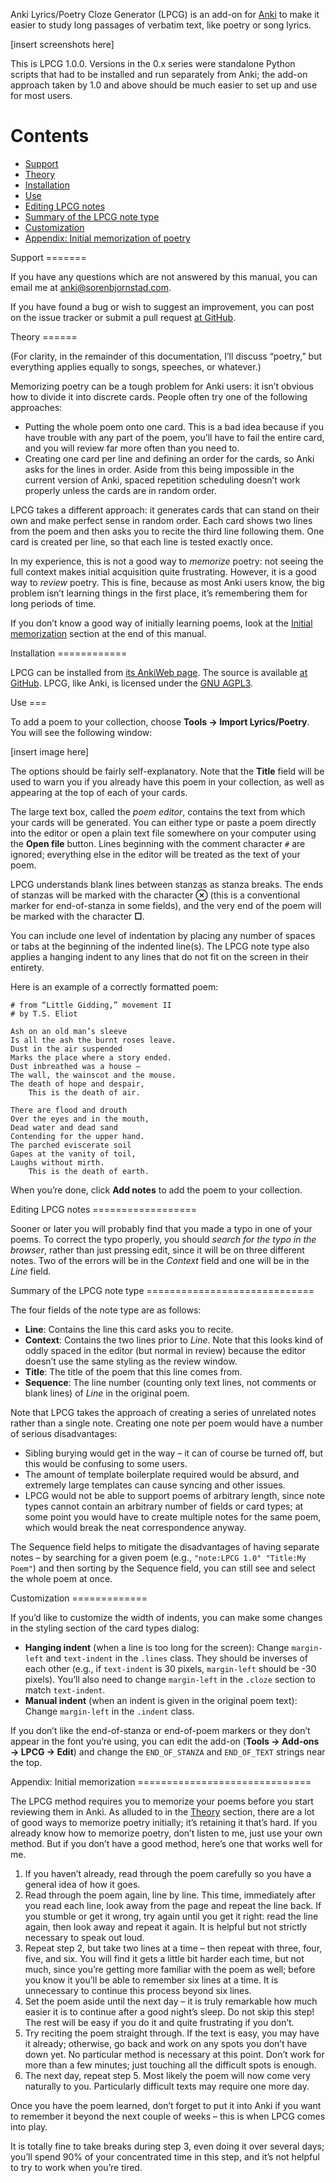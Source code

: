 Anki Lyrics/Poetry Cloze Generator (LPCG) is an add-on for
[Anki](http://ankisrs.net) to make it easier to study long passages of verbatim
text, like poetry or song lyrics.

[insert screenshots here]

This is LPCG 1.0.0. Versions in the 0.x series were standalone Python scripts
that had to be installed and run separately from Anki; the add-on approach
taken by 1.0 and above should be much easier to set up and use for most users.

Contents
========

* <a href="#Support">Support</a>
* <a href="#Theory">Theory</a>
* <a href="#Installation">Installation</a>
* <a href="#Use">Use</a>
* <a href="#Editing_LPCG_notes">Editing LPCG notes</a>
* <a href="#Summary_of_the_LPCG_note_type">Summary of the LPCG note type</a>
* <a href="#Customization">Customization</a>
* <a href="#Appendix_Initial_memorization">Appendix: Initial memorization of
  poetry</a>

<a id="Support">
Support
=======

If you have any questions which are not answered by this manual, you can email
me at anki@sorenbjornstad.com.

If you have found a bug or wish to suggest an improvement, you can post on the
issue tracker or submit a pull request [at
GitHub](https://github.com/sobjornstad/AnkiLPCG).


<a id="Theory">
Theory
======

(For clarity, in the remainder of this documentation, I’ll discuss “poetry,” but everything applies equally to songs, speeches, or whatever.)

Memorizing poetry can be a tough problem for Anki users: it isn’t obvious how
to divide it into discrete cards. People often try one of the following
approaches:

* Putting the whole poem onto one card. This is a bad idea because if you have
  trouble with any part of the poem, you’ll have to fail the entire card, and
  you will review far more often than you need to.
* Creating one card per line and defining an order for the cards, so Anki asks
  for the lines in order. Aside from this being impossible in the current
  version of Anki, spaced repetition scheduling doesn’t work properly unless
  the cards are in random order.

LPCG takes a different approach: it generates cards that can stand on their own
and make perfect sense in random order. Each card shows two lines from the poem
and then asks you to recite the third line following them. One card is created
per line, so that each line is tested exactly once.

In my experience, this is not a good way to *memorize* poetry: not seeing the
full context makes initial acquisition quite frustrating. However, it is a good
way to *review* poetry. This is fine, because as most Anki users know, the big
problem isn’t learning things in the first place, it’s remembering them for
long periods of time.

If you don’t know a good way of initially learning poems, look at the <a
href="#Appendix_Initial_memorization">Initial memorization</a> section at the
end of this manual.


<a id="Installation">
Installation
============

LPCG can be installed from [its AnkiWeb page](null). The source is available
[at GitHub](https://github.com/sobjornstad/AnkiLPCG). LPCG, like Anki, is
licensed under the [GNU AGPL3](http://www.gnu.org/licenses/agpl.html).


<a id="Use">
Use
===

To add a poem to your collection, choose **Tools → Import Lyrics/Poetry**. You
will see the following window:

[insert image here]

The options should be fairly self-explanatory. Note that the **Title** field
will be used to warn you if you already have this poem in your collection, as
well as appearing at the top of each of your cards.

The large text box, called the *poem editor*, contains the text from which your
cards will be generated. You can either type or paste a poem directly into the
editor or open a plain text file somewhere on your computer using the **Open
file** button. Lines beginning with the comment character `#` are ignored;
everything else in the editor will be treated as the text of your poem.

LPCG understands blank lines between stanzas as stanza breaks. The ends of
stanzas will be marked with the character **⊗** (this is a conventional marker
for end-of-stanza in some fields), and the very end of the poem will be marked
with the character **□**.

You can include one level of indentation by placing any number of spaces or
tabs at the beginning of the indented line(s). The LPCG note type also applies
a hanging indent to any lines that do not fit on the screen in their entirety.

Here is an example of a correctly formatted poem:

    # from “Little Gidding,” movement II
    # by T.S. Eliot

    Ash on an old man’s sleeve
    Is all the ash the burnt roses leave.
    Dust in the air suspended
    Marks the place where a story ended.
    Dust inbreathed was a house –
    The wall, the wainscot and the mouse.
    The death of hope and despair,
        This is the death of air.

    There are flood and drouth
    Over the eyes and in the mouth,
    Dead water and dead sand
    Contending for the upper hand.
    The parched eviscerate soil
    Gapes at the vanity of toil,
    Laughs without mirth.
        This is the death of earth.

When you’re done, click **Add notes** to add the poem to your collection.


<a id="Editing_LPCG_notes">
Editing LPCG notes
==================

Sooner or later you will probably find that you made a typo in one of your
poems. To correct the typo properly, you should *search for the typo in the
browser*, rather than just pressing edit, since it will be on three different
notes. Two of the errors will be in the *Context* field and one will be in the
*Line* field.


<a id="Summary_of_the_LPCG_note_type">
Summary of the LPCG note type
=============================

The four fields of the note type are as follows:

* **Line**: Contains the line this card asks you to recite.
* **Context**: Contains the two lines prior to *Line*. Note that this looks
  kind of oddly spaced in the editor (but normal in review) because the editor
  doesn’t use the same styling as the review window.
* **Title**: The title of the poem that this line comes from.
* **Sequence**: The line number (counting only text lines, not comments or
  blank lines) of *Line* in the original poem.

Note that LPCG takes the approach of creating a series of unrelated notes
rather than a single note. Creating one note per poem would have a number of
serious disadvantages:

* Sibling burying would get in the way – it can of course be turned off, but
  this would be confusing to some users.
* The amount of template boilerplate required would be absurd, and extremely
  large templates can cause syncing and other issues.
* LPCG would not be able to support poems of arbitrary length, since note types
  cannot contain an arbitrary number of fields or card types; at some point you
  would have to create multiple notes for the same poem, which would break the
  neat correspondence anyway.

The Sequence field helps to mitigate the disadvantages of having separate notes
– by searching for a given poem (e.g., `"note:LPCG 1.0" "Title:My Poem"`) and
then sorting by the Sequence field, you can still see and select the whole poem
at once.


<a id="Customization">
Customization
=============

If you’d like to customize the width of indents, you can make some changes in the styling section of the card types dialog:

* **Hanging indent** (when a line is too long for the screen): Change
  `margin-left` and `text-indent` in the `.lines` class. They should be
  inverses of each other (e.g., if `text-indent` is 30 pixels, `margin-left`
  should be -30 pixels). You’ll also need to change `margin-left` in the
  `.cloze` section to match `text-indent`.
* **Manual indent** (when an indent is given in the original poem text): Change
  `margin-left` in the `.indent` class.

If you don’t like the end-of-stanza or end-of-poem markers or they don’t appear
in the font you’re using, you can edit the add-on (**Tools → Add-ons → LPCG
→ Edit**) and change the `END_OF_STANZA` and `END_OF_TEXT` strings near the
top.


<a id="Appendix_Initial_memorization">
Appendix: Initial memorization
==============================

The LPCG method requires you to memorize your poems before you start reviewing
them in Anki. As alluded to in the <a href="#Theory">Theory</a> section, there
are a lot of good ways to memorize poetry initially; it’s retaining it that’s
hard. If you already know how to memorize poetry, don’t listen to me, just use
your own method. But if you don’t have a good method, here’s one that works
well for me.

1. If you haven’t already, read through the poem carefully so you have a
   general idea of how it goes.
2. Read through the poem again, line by line. This time, immediately after you
   read each line, look away from the page and repeat the line back. If you
   stumble or get it wrong, try again until you get it right: read the line
   again, then look away and repeat it again. It is helpful but not strictly
   necessary to speak out loud.
3. Repeat step 2, but take two lines at a time – then repeat with three, four,
   five, and six. You will find it gets a little bit harder each time, but not
   much, since you’re getting more familiar with the poem as well; before you
   know it you’ll be able to remember six lines at a time. It is unnecessary to
   continue this process beyond six lines.
4. Set the poem aside until the next day – it is truly remarkable how much
   easier it is to continue after a good night’s sleep. Do not skip this step!
   The rest will be easy if you do it and quite frustrating if you don’t.
5. Try reciting the poem straight through. If the text is easy, you may have it
   already; otherwise, go back and work on any spots you don’t have down yet.
   No particular method is necessary at this point. Don’t work for more than a
   few minutes; just touching all the difficult spots is enough.
6. The next day, repeat step 5. Most likely the poem will now come very
   naturally to you. Particularly difficult texts may require one more day.

Once you have the poem learned, don’t forget to put it into Anki if you want to
remember it beyond the next couple of weeks – this is when LPCG comes into
play.

It is totally fine to take breaks during step 3, even doing it over several
days; you’ll spend 90% of your concentrated time in this step, and it’s not
helpful to try to work when you’re tired.
